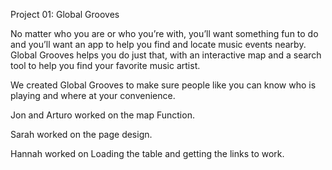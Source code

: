 Project 01: Global Grooves

No matter who you are or who you’re with, you’ll want something fun to do and you’ll want an app to help you find and locate music events nearby.  Global Grooves helps you do just that, with an interactive map and a search tool to help you find your favorite music artist. 

We created Global Grooves to make sure people like you can know who is playing and where at your convenience. 

Jon and Arturo worked on the map Function.

Sarah worked on the page design.

Hannah worked on Loading the table and getting the links to work. 
